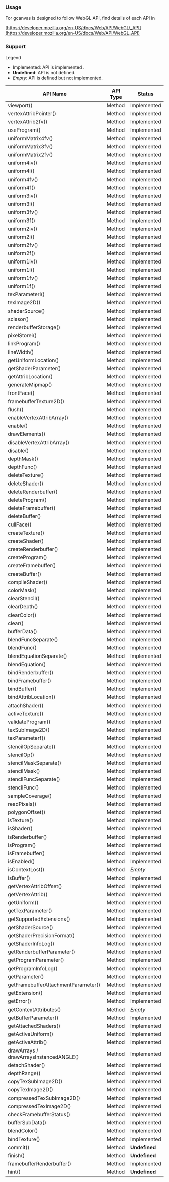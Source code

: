 ### Usage

For gcanvas is designed to follow WebGL API, find details of each API in

[https://developer.mozilla.org/en-US/docs/Web/API/WebGL\_API](https://developer.mozilla.org/en-US/docs/Web/API/WebGL_API)


### Support

Legend

* Implemented: API is implemented .
* **Undefined**: API is not defined.
* _Empty_: API is defined but not implemented.

| API Name                                | API Type | Status        |
| --------------------------------------- | -------- | ------------- |
| viewport()                              | Method   | Implemented   |
| vertexAttribPointer()                   | Method   | Implemented   |
| vertexAttrib2fv()                       | Method   | Implemented   |
| useProgram()                            | Method   | Implemented   |
| uniformMatrix4fv()                      | Method   | Implemented   |
| uniformMatrix3fv()                      | Method   | Implemented   |
| uniformMatrix2fv()                      | Method   | Implemented   |
| uniform4iv()                            | Method   | Implemented   |
| uniform4i()                             | Method   | Implemented   |
| uniform4fv()                            | Method   | Implemented   |
| uniform4f()                             | Method   | Implemented   |
| uniform3iv()                            | Method   | Implemented   |
| uniform3i()                             | Method   | Implemented   |
| uniform3fv()                            | Method   | Implemented   |
| uniform3f()                             | Method   | Implemented   |
| uniform2iv()                            | Method   | Implemented   |
| uniform2i()                             | Method   | Implemented   |
| uniform2fv()                            | Method   | Implemented   |
| uniform2f()                             | Method   | Implemented   |
| uniform1iv()                            | Method   | Implemented   |
| uniform1i()                             | Method   | Implemented   |
| uniform1fv()                            | Method   | Implemented   |
| uniform1f()                             | Method   | Implemented   |
| texParameteri()                         | Method   | Implemented   |
| texImage2D()                            | Method   | Implemented   |
| shaderSource()                          | Method   | Implemented   |
| scissor()                               | Method   | Implemented   |
| renderbufferStorage()                   | Method   | Implemented   |
| pixelStorei()                           | Method   | Implemented   |
| linkProgram()                           | Method   | Implemented   |
| lineWidth()                             | Method   | Implemented   |
| getUniformLocation()                    | Method   | Implemented   |
| getShaderParameter()                    | Method   | Implemented   |
| getAttribLocation()                     | Method   | Implemented   |
| generateMipmap()                        | Method   | Implemented   |
| frontFace()                             | Method   | Implemented   |
| framebufferTexture2D()                  | Method   | Implemented   |
| flush()                                 | Method   | Implemented   |
| enableVertexAttribArray()               | Method   | Implemented   |
| enable()                                | Method   | Implemented   |
| drawElements()                          | Method   | Implemented   |
| disableVertexAttribArray()              | Method   | Implemented   |
| disable()                               | Method   | Implemented   |
| depthMask()                             | Method   | Implemented   |
| depthFunc()                             | Method   | Implemented   |
| deleteTexture()                         | Method   | Implemented   |
| deleteShader()                          | Method   | Implemented   |
| deleteRenderbuffer()                    | Method   | Implemented   |
| deleteProgram()                         | Method   | Implemented   |
| deleteFramebuffer()                     | Method   | Implemented   |
| deleteBuffer()                          | Method   | Implemented   |
| cullFace()                              | Method   | Implemented   |
| createTexture()                         | Method   | Implemented   |
| createShader()                          | Method   | Implemented   |
| createRenderbuffer()                    | Method   | Implemented   |
| createProgram()                         | Method   | Implemented   |
| createFramebuffer()                     | Method   | Implemented   |
| createBuffer()                          | Method   | Implemented   |
| compileShader()                         | Method   | Implemented   |
| colorMask()                             | Method   | Implemented   |
| clearStencil()                          | Method   | Implemented   |
| clearDepth()                            | Method   | Implemented   |
| clearColor()                            | Method   | Implemented   |
| clear()                                 | Method   | Implemented   |
| bufferData()                            | Method   | Implemented   |
| blendFuncSeparate()                     | Method   | Implemented   |
| blendFunc()                             | Method   | Implemented   |
| blendEquationSeparate()                 | Method   | Implemented   |
| blendEquation()                         | Method   | Implemented   |
| bindRenderbuffer()                      | Method   | Implemented   |
| bindFramebuffer()                       | Method   | Implemented   |
| bindBuffer()                            | Method   | Implemented   |
| bindAttribLocation()                    | Method   | Implemented   |
| attachShader()                          | Method   | Implemented   |
| activeTexture()                         | Method   | Implemented   |
| validateProgram()                       | Method   | Implemented   |
| texSubImage2D()                         | Method   | Implemented   |
| texParameterf()                         | Method   | Implemented   |
| stencilOpSeparate()                     | Method   | Implemented   |
| stencilOp()                             | Method   | Implemented   |
| stencilMaskSeparate()                   | Method   | Implemented   |
| stencilMask()                           | Method   | Implemented   |
| stencilFuncSeparate()                   | Method   | Implemented   |
| stencilFunc()                           | Method   | Implemented   |
| sampleCoverage()                        | Method   | Implemented   |
| readPixels()                            | Method   | Implemented   |
| polygonOffset()                         | Method   | Implemented   |
| isTexture()                             | Method   | Implemented   |
| isShader()                              | Method   | Implemented   |
| isRenderbuffer()                        | Method   | Implemented   |
| isProgram()                             | Method   | Implemented   |
| isFramebuffer()                         | Method   | Implemented   |
| isEnabled()                             | Method   | Implemented   |
| isContextLost()                         | Method   | *Empty*       |
| isBuffer()                              | Method   | Implemented   |
| getVertexAttribOffset()                 | Method   | Implemented   |
| getVertexAttrib()                       | Method   | Implemented   |
| getUniform()                            | Method   | Implemented   |
| getTexParameter()                       | Method   | Implemented   |
| getSupportedExtensions()                | Method   | Implemented   |
| getShaderSource()                       | Method   | Implemented   |
| getShaderPrecisionFormat()              | Method   | Implemented   |
| getShaderInfoLog()                      | Method   | Implemented   |
| getRenderbufferParameter()              | Method   | Implemented   |
| getProgramParameter()                   | Method   | Implemented   |
| getProgramInfoLog()                     | Method   | Implemented   |
| getParameter()                          | Method   | Implemented   |
| getFramebufferAttachmentParameter()     | Method   | Implemented   |
| getExtension()                          | Method   | Implemented   |
| getError()                              | Method   | Implemented   |
| getContextAttributes()                  | Method   | *Empty*       |
| getBufferParameter()                    | Method   | Implemented   |
| getAttachedShaders()                    | Method   | Implemented   |
| getActiveUniform()                      | Method   | Implemented   |
| getActiveAttrib()                       | Method   | Implemented   |
| drawArrays / drawArraysInstancedANGLE() | Method   | Implemented   |
| detachShader()                          | Method   | Implemented   |
| depthRange()                            | Method   | Implemented   |
| copyTexSubImage2D()                     | Method   | Implemented   |
| copyTexImage2D()                        | Method   | Implemented   |
| compressedTexSubImage2D()               | Method   | Implemented   |
| compressedTexImage2D()                  | Method   | Implemented   |
| checkFramebufferStatus()                | Method   | Implemented   |
| bufferSubData()                         | Method   | Implemented   |
| blendColor()                            | Method   | Implemented   |
| bindTexture()                           | Method   | Implemented   |
| commit()                                | Method   | **Undefined** |
| finish()                                | Method   | **Undefined** |
| framebufferRenderbuffer()               | Method   | Implemented   |
| hint()                                  | Method   | **Undefined** |
